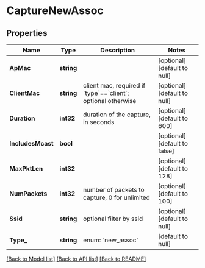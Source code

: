 # CaptureNewAssoc

## Properties
Name | Type | Description | Notes
------------ | ------------- | ------------- | -------------
**ApMac** | **string** |  | [optional] [default to null]
**ClientMac** | **string** | client mac, required if &#x60;type&#x60;&#x3D;&#x3D;&#x60;client&#x60;; optional otherwise | [optional] [default to null]
**Duration** | **int32** | duration of the capture, in seconds | [optional] [default to 600]
**IncludesMcast** | **bool** |  | [optional] [default to false]
**MaxPktLen** | **int32** |  | [optional] [default to 128]
**NumPackets** | **int32** | number of packets to capture, 0 for unlimited | [optional] [default to 100]
**Ssid** | **string** | optional filter by ssid | [optional] [default to null]
**Type_** | **string** | enum: &#x60;new_assoc&#x60; | [default to null]

[[Back to Model list]](../README.md#documentation-for-models) [[Back to API list]](../README.md#documentation-for-api-endpoints) [[Back to README]](../README.md)

